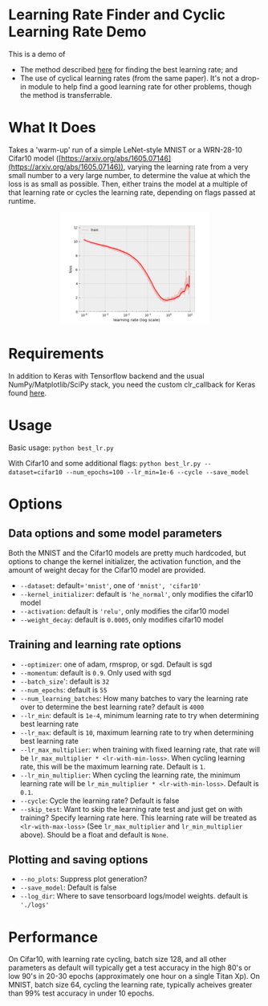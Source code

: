 # Learning Rate Finder and Cyclic Learning Rate Demo
This is a demo of 
- The method described [here](https://arxiv.org/pdf/1506.01186.pdf) for finding the best learning rate; and
- The use of cyclical learning rates (from the same paper).
It's not a drop-in module to help find a good learning rate for other problems, though the method is transferrable.

# What It Does
Takes a 'warm-up' run of a simple LeNet-style MNIST or a WRN-28-10 Cifar10 model ([https://arxiv.org/abs/1605.07146](https://arxiv.org/abs/1605.07146)), varying the learning rate from a very small number to a very large number, to determine the value at which the loss is as small as possible. Then, either trains the model at a multiple of that learning rate or cycles the learning rate, depending on flags passed at runtime.

<div align="center">
    <img src="https://github.com/jwjohnson314/Best_LR_Demo/blob/master/images/cifar_curve.png" height="223px">
</div>

# Requirements
In addition to Keras with Tensorflow backend and the usual NumPy/Matplotlib/SciPy stack, you need the custom clr_callback for Keras found [here](https://github.com/bckenstler/CLR/blob/master/clr_callback.py).  

# Usage
Basic usage: `python best_lr.py`

With Cifar10 and some additional flags: `python best_lr.py --dataset=cifar10 --num_epochs=100 --lr_min=1e-6 --cycle --save_model`

# Options

## Data options and some model parameters

Both the MNIST and the Cifar10 models are pretty much hardcoded, but options to change the kernel initializer, the activation function, and the amount of weight decay for the Cifar10 model are provided.

- `--dataset`: default=`'mnist'`, one of `'mnist', 'cifar10'`
- `--kernel_initializer`: default is `'he_normal'`, only modifies the cifar10 model
- `--activation`: default is `'relu'`, only modifies the cifar10 model
- `--weight_decay`: default is `0.0005`, only modifies cifar10 model

## Training and learning rate options
- `--optimizer`: one of adam, rmsprop, or sgd. Default is sgd
- `--momentum`: default is `0.9`. Only used with sgd
- `--batch_size`': default is `32`
- `--num_epochs`: default is `55`
- `--num_learning_batches`: How many batches to vary the learning rate over to determine the best learning rate? default is `4000`
- `--lr_min`: default is `1e-4`, minimum learning rate to try when determining best learning rate
- `--lr_max`: default is `10`, maximum learning rate to try when determining best learning rate
- `--lr_max_multiplier`: when training with fixed learning rate, that rate will be `lr_max_multiplier * <lr-with-min-loss>`. When cycling learning rate, this will be the maximum learning rate. Default is `1`.
- `--lr_min_multiplier`: When cycling the learning rate, the minimum learning rate will be `lr_min_multiplier * <lr-with-min-loss>`. Default is `0.1`.
- `--cycle`: Cycle the learning rate? Default is false
- `--skip_test`: Want to skip the learning rate test and just get on with training? Specify learning rate here. This learning rate will be treated as `<lr-with-max-loss>` (See `lr_max_multiplier` and `lr_min_multiplier` above). Should be a float and default is `None`.

## Plotting and saving options
- `--no_plots`: Suppress plot generation?
- `--save_model`: Default is false
- `--log_dir`: Where to save tensorboard logs/model weights. default is `'./logs'`

# Performance
On Cifar10, with learning rate cycling, batch size 128, and all other parameters as default will typically get a test accuracy in the high 80's or low 90's in 20-30 epochs (approximately one hour on a single Titan Xp). On MNIST, batch size 64, cycling the learning rate, typically acheives greater than 99% test accuracy in under 10 epochs.

